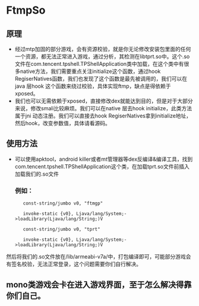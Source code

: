 # FtmpSo

## 原理

- 经过mtp加固的部分游戏，会有资源校验，就是你无论修改安装包里面的任何一个资源，都无法正常进入游戏，通过分析，其检测在libtprt.so中。这个.so文件在com.tencent.tpshell.TPShellApplication类中加载，在这个类中有很多native方法，我们需要重点关注initialize这个函数，通过hook RegiserNatives函数，我们也发现了这个函数是最先被调用的，我们可以在java 层hook 这个函数来绕过校验，具体实现<a link="https://github.com/FateHack/Ftmp">ftmp</a>，缺点是得依赖于xposed。
- 我们也可以无需依赖于xposed，直接修改dex就能达到目的，但是对于大部分来说，修改smali比较麻烦。我们可以在native 层去hook initialize，此类方法属于jni 动态注册。我们可以直接去hook RegiserNatives拿到initialize地址，然后hook，改变参数值，具体请看源码。

## 使用方法

- 可以使用apktool，android killer或者mt管理器等dex反编译&编译工具，找到com.tencent.tpshell.TPShellApplication这个类，在加载tprt.so文件前插入加载我们的.so文件

  ### 例如：

  ```smali
     const-string/jumbo v0, "ftmgp"
  
     invoke-static {v0}, Ljava/lang/System;->loadLibrary(Ljava/lang/String;)V
     
  	 const-string/jumbo v0, "tprt"
  
     invoke-static {v0}, Ljava/lang/System;->loadLibrary(Ljava/lang/String;)V
  ```

  

然后将我们的.so文件放在/lib/armeabi-v7a/中，打包编译即可，可能部分游戏会有签名校验，无法正常登录，这个问题需要你们自行解决。

## mono类游戏会卡在进入游戏界面，至于怎么解决得靠你们自己。


